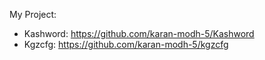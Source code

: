 My Project: 

- Kashword: https://github.com/karan-modh-5/Kashword
- Kgzcfg: https://github.com/karan-modh-5/kgzcfg
